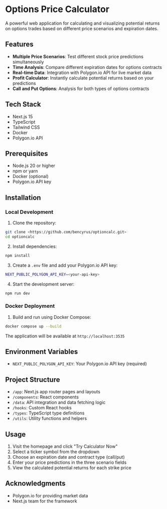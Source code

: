 # Options Price Calculator

A powerful web application for calculating and visualizing potential returns on options trades based on different price scenarios and expiration dates.

## Features

- **Multiple Price Scenarios**: Test different stock price predictions simultaneously
- **Time Analysis**: Compare different expiration dates for options contracts
- **Real-time Data**: Integration with Polygon.io API for live market data
- **Profit Calculator**: Instantly calculate potential returns based on your predictions
- **Call and Put Options**: Analysis for both types of options contracts

## Tech Stack

- Next.js 15
- TypeScript
- Tailwind CSS
- Docker
- Polygon.io API

## Prerequisites

- Node.js 20 or higher
- npm or yarn
- Docker (optional)
- Polygon.io API key

## Installation

### Local Development

1. Clone the repository:

```bash
git clone <https://github.com/bencyrus/optioncalc.git>
cd optioncalc
```

2. Install dependencies:

```bash
npm install
```

3. Create a `.env` file and add your Polygon.io API key:

```bash
NEXT_PUBLIC_POLYGON_API_KEY=<your-api-key>
```

4. Start the development server:

```bash
npm run dev
```

### Docker Deployment

1. Build and run using Docker Compose:

```bash
docker compose up --build
```

The application will be available at `http://localhost:3535`

## Environment Variables

- `NEXT_PUBLIC_POLYGON_API_KEY`: Your Polygon.io API key (required)

## Project Structure

- `/app`: Next.js app router pages and layouts
- `/components`: React components
- `/data`: API integration and data fetching logic
- `/hooks`: Custom React hooks
- `/types`: TypeScript type definitions
- `/utils`: Utility functions and helpers

## Usage

1. Visit the homepage and click "Try Calculator Now"
2. Select a ticker symbol from the dropdown
3. Choose an expiration date and contract type (call/put)
4. Enter your price predictions in the three scenario fields
5. View the calculated potential returns for each strike price

## Acknowledgments

- Polygon.io for providing market data
- Next.js team for the framework
